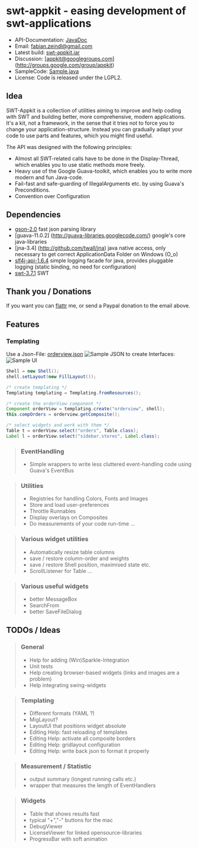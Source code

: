 
swt-appkit - easing development of swt-applications
==========================================

* API-Documentation: [JavaDoc](http://fab1an.github.com/appkit/javadoc/)
* Email: fabian.zeindl@gmail.com
* Latest build: [swt-appkit.jar](http://fab1an.github.com/appkit/swt-appkit.jar)
* Discussion: [appkit@googlegroups.com] (http://groups.google.com/group/appkit)
* SampleCode: [Sample.java](http://github.com/fab1an/appkit/blob/master/src/org/appkit/sample/Sample.java)
* License: Code is released under the LGPL2.

Idea
-------

SWT-Appkit is a collection of utilities aiming to improve and help coding with SWT and
building better, more comprehensive, modern applications.
It's a kit, not a framework, in the sense that it tries not to force you to change your
application-structure. Instead you can gradually adapt your code to use parts and features,
which you might find useful.

The API was designed with the following principles:
* Almost all SWT-related calls have to be done in the Display-Thread, which enables you to use static methods more freely. 
* Heavy use of the Google Guava-toolkit, which enables you to write more modern and fun Java-code.
* Fail-fast and safe-guarding of IllegalArguments etc. by using Guava's Preconditions.
* Convention over Configuration

Dependencies
------------------------

* [gson-2.0](http://google-gson.googlecode.com) fast json parsing library
* [guava-11.0.2] (http://guava-libraries.googlecode.com/) google's core java-libraries
* [jna-3.4] (http://github.com/twall/jna) java native access, only necessary to get correct ApplicationData Folder on Windows (O_o)
* [slf4j-api-1.6.4](http://slf4j.org/) simple logging facade for java, provides pluggable logging (static binding, no need for configuration)
* [swt-3.7.1](http://www.eclipse.org/swt) SWT

Thank you / Donations
------------------------------------

If you want you can [flattr](http://flattr.com/profile/cel1ne) me, or send a Paypal donation to the email above.

Features
-------------------------------

### Templating ###

Use a Json-File: [orderview.json](http://fab1an.github.com/appkit/orderview.json)
![Sample JSON](http://fab1an.github.com/appkit/orderview-json.png)
to create Interfaces:
![Sample UI](http://fab1an.github.com/appkit/Orderview-Sample.png)

```java
Shell = new Shell();
shell.setLayout(new FillLayout());

/* create templating */
Templating templating = Templating.fromResources();

/* create the orderView component */
Component orderView = templating.create("orderview", shell);
this.compOrders = orderview.getComposite();

/* select widgets and work with them */
Table t = orderView.select("orders", Table.class);
Label l = orderView.select("sidebar.stores", Label.class);
```

> ### EventHandling
> * Simple wrappers to write less cluttered event-handling code using Guava's EventBus

> ### Utilities
> * Registries for handling Colors, Fonts and Images
> * Store and load user-preferences
> * Throttle Runnables
> * Display overlays on Composites
> * Do measurements of your code run-time
> …

> ### Various widget utilities
> * Automatically resize table columns
> * save / restore column-order and weights
> * save / restore Shell position, maximised state etc.
> * ScrollListener for Table
> …

> ### Various useful widgets
> * better MessageBox
> * SearchFrom
> * better SaveFileDialog

TODOs / Ideas
------------------------

> ### General
> * Help for adding (Win)Sparkle-Integration
> * Unit tests
> * Help creating browser-based widgets (links and images are a problem)
> * Help integrating swing-widgets

> ### Templating
> * Different formats (YAML ?)
> * MigLayout?
> * LayoutUI that positions widget absolute
> * Editing Help: fast reloading of templates
> * Editing Help: activate all composite borders
> * Editing Help: gridlayout configuration
> * Editing Help: write back json to format it properly
	
> ### Measurement / Statistic 
> * output summary (longest running calls etc.)
> * wrapper that measures the length of EventHandlers

> ### Widgets
> * Table that shows results fast
> * typical "+","-" buttons for the mac
> * DebugViewer
> * LicenseViewer for linked opensource-libraries
> * ProgressBar with soft animation
